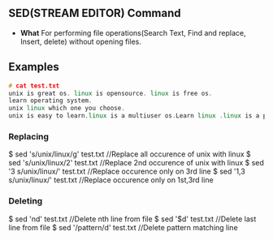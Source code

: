 ## SED(STREAM EDITOR) Command
- **What** For performing file operations(Search Text, Find and replace, Insert, delete) without opening files.

## Examples
```c++
# cat test.txt
unix is great os. linux is opensource. linux is free os.
learn operating system.
unix linux which one you choose.
unix is easy to learn.linux is a multiuser os.Learn linux .linux is a powerful.
```
### Replacing
$ sed 's/unix/linux/g' test.txt       //Replace all occurence of unix with linux
$ sed 's/unix/linux/2' test.txt       //Replace 2nd occurence of unix with linux
$ sed '3 s/unix/linux/' test.txt      //Replace occurence only on 3rd line
$ sed '1,3 s/unix/linux/' test.txt    //Replace occurence only on 1st,3rd line

### Deleting
$ sed 'nd' test.txt                   //Delete nth line from file
$ sed '$d' test.txt                   //Delete last line from file
$ sed '/pattern/d' test.txt           //Delete pattern matching line
